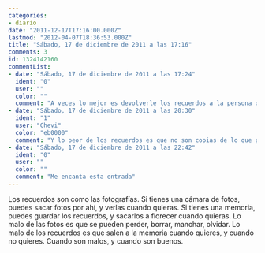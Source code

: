 ```yaml
---
categories:
- diario
date: "2011-12-17T17:16:00.000Z"
lastmod: "2012-04-07T18:36:53.000Z"
title: "Sábado, 17 de diciembre de 2011 a las 17:16"
comments: 3
id: 1324142160
commentList:
- date: "Sábado, 17 de diciembre de 2011 a las 17:24"
  ident: "0"
  user: ""
  color: ""
  comment: "A veces lo mejor es devolverle los recuerdos a la persona que no quieres recordar. Y que se aguante con ellos."
- date: "Sábado, 17 de diciembre de 2011 a las 20:30"
  ident: "1"
  user: "Chevi"
  color: "eb0000"
  comment: "Y lo peor de los recuerdos es que no son copias de lo que paso. Son recuerdos de lo que paso, y eso lo cambia todo"
- date: "Sábado, 17 de diciembre de 2011 a las 22:42"
  ident: "0"
  user: ""
  color: ""
  comment: "Me encanta esta entrada"
---
```


Los recuerdos son como las fotografías. Si tienes una cámara de fotos, puedes sacar fotos por ahí, y verlas cuando quieras. Si tienes una memoria, puedes guardar los recuerdos, y sacarlos a florecer cuando quieras. Lo malo de las fotos es que se pueden perder, borrar, manchar, olvidar. Lo malo de los recuerdos es que salen a la memoria cuando quieres, y cuando no quieres. Cuando son malos, y cuando son buenos.
